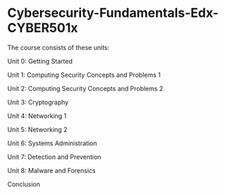 # Cybersecurity-Fundamentals-Edx-CYBER501x

The course consists of these units:

Unit 0: Getting Started

Unit 1: Computing Security Concepts and Problems 1

Unit 2: Computing Security Concepts and Problems 2

Unit 3: Cryptography

Unit 4: Networking 1

Unit 5: Networking 2

Unit 6: Systems Administration

Unit 7: Detection and Prevention

Unit 8: Malware and Forensics

Conclusion
